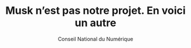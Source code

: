 ---
layout: post
title: "Musk n’est pas notre projet. En voici un autre"
link: "https://cnnumerique.fr/lettre-dinformation/musk-nest-pas-notre-projet-en-voici-un-autre"
author: "Conseil National du Numérique"
published_date: "15/11/2024"
description: "Depuis le 25 octobre dernier, le Conseil ne poste plus sur X. Nous sommes sur Mastodon depuis plus d’un an maintenant et nous y sommes bien. Depuis l’élection de Donald Trump, divers appels à quitter X ont été formulés, d’autres ont simplement pris et annoncé cette décision. Au premier titre, David Chavalarias encourageait sur France Inter à se mettre en ordre de départ pour le 20 janvier et invitait les médias à s’inscrire dans ce mouvement. Le même jour, le Guardian et La Vanguardia ont annoncé quitter Twitter. On comptera aussi la chronique de François Saltiel invitant à migrer vers Bluesky, un réseau qu’on aime beaucoup citer pour le choix qu’il donne aux utilisateurs sur la recommandation algorithmique et la modération des contenus. Depuis la victoire de Donald Trump, le nombre d’utilisateurs de ce réseau social a bondi, marquant un sursaut similaire au moment où Elon Musk avait acquis Twitter."
language: "fr"
categories: "Liens"
tags: "réseau-social numérique x elon-musk"
og-tags: "réseau-social numérique x elon-musk"
permalink: /:categories/:year/:month/:day/:title/
---